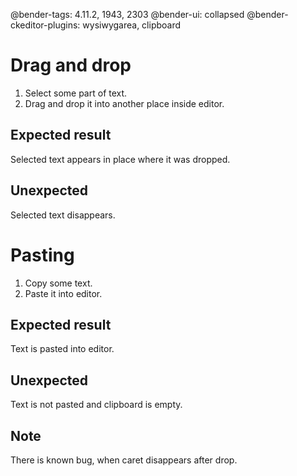 @bender-tags: 4.11.2, 1943, 2303
@bender-ui: collapsed
@bender-ckeditor-plugins: wysiwygarea, clipboard

# Drag and drop

1. Select some part of text.
1. Drag and drop it into another place inside editor.

## Expected result

Selected text appears in place where it was dropped.

## Unexpected

Selected text disappears.

# Pasting

1. Copy some text.
1. Paste it into editor.

## Expected result

Text is pasted into editor.

## Unexpected

Text is not pasted and clipboard is empty.


## Note

There is known bug, when caret disappears after drop.
